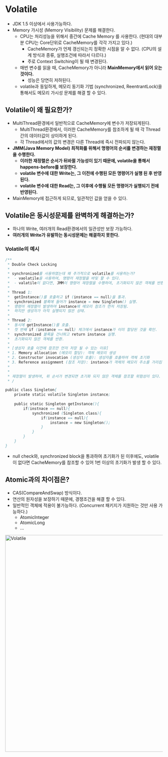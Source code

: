 # Volatile
- JDK 1.5 이상에서 사용가능하다.
- Memory 가시성 (Memory Visibility) 문제를 해결한다.
  - CPU는 처리성능을 위해서 중간에 Cache Memory 를 사용한다. (현대의 대부분 CPU는 Core단위로 CacheMemory를 각각 가지고 있다.)
    - CacheMemory가 언제 갱신되는지 정확한 시점을 알 수 없다. (CPU의 설계 방식과 종류, 실행조건에 따라서 다르다.)
    - 주로 Context Switching이 될 때 변경된다.
  - 매번 변수를 읽을 때, CacheMemory가 아니라 **MainMemory에서 읽어 오는 것이다.**
    - 성능은 당연히 저하된다.
  - volatile과 동일하게, 메모리 동기화 기법 (synchronized, ReentrantLock)을 통해서도 메모리 가시성 문제를 해결 할 수 있다.

## Volatile이 왜 필요한가?
- MultiThread환경에서 일반적으로 CacheMemory에 변수가 저장되게된다.
  - MultiThread환경에서, 이러한 CacheMemory를 참조하게 될 때 각 Thread간의 데이터값이 상이하게 된다.
  - 각 Thread에서의 값의 변경은 다른 Thread에 즉시 전파되지 않는다.
- **JMM(Java Memory Model) 최적화를 위해서 명령어의 순서를 변경하는 재정렬을 수행한다.**
  - **이러한 재정렬은 순서가 뒤바뀔 가능성이 있기 때문에, volatile을 통해서 happens-before를 보장한다.**
  - **volatile 변수에 대한 Write는, 그 이전에 수행된 모든 명령어가 실행 된 후 반영된다.**
  - **volatile 변수에 대한 Read는, 그 이후에 수행될 모든 명령어가 실행되기 전에 반영된다.**
- MainMemory에 접근하게 되므로, 일관적인 값을 얻을 수 있다.

## Volatile은 동시성문제를 완벽하게 해결하는가?
- 하나의 Write, 여러개의 Read환경에서의 일관성만 보장 가능하다.
- **여러개의 Write가 유발하는 동시성문제는 해결하지 못한다.**

### Volatile의 예시
```java
/**
 * Double Check Locking
 * 
 * synchronized를 사용하였는데 왜 추가적으로 volatile를 사용하는가?
 *  - vaolatile을 사용하여, 명령어 재정렬을 바잊 할 수 있다.
 *  - valatile이 없다면, JMM이 명령어 재정렬을 수행하여, 초기화되지 않은 객체를 반환 할 수도 있다.
 *  
 * Thread 1:
 *  getInstance()를 호출하고 if (instance == null)을 통과.
 *  synchronized 블록에 들어가 instance = new Singleton() 실행.
 *  명령어 재정렬이 발생하여 instance에 메모리 참조가 먼저 저장됨.
 *  하지만 생성자가 아직 실행되지 않은 상태.
 * 
 * Thread 2:
 *  동시에 getInstance()를 호출.
 *  첫 번째 if (instance == null) 체크에서 instance가 이미 할당된 것을 확인.
 *  synchronized 블록을 건너뛰고 return instance 실행.
 *  초기화되지 않은 객체를 반환.
 *
 * [생성자 호출 이전에 참조만 먼저 저장 될 수 있는 이유]
 * 1. Memory allocation (메모리 할당): 객체 메모리 생성
 * 2. Constructor invocation (생성자 호출): 생성자를 호출하여 객체 초기화
 * 3. Reference assignment (참조 저장): instance가 객체의 메모리 주소를 가리킴
 * 
 * 
 * 재정렬이 발생하여, 위 순서가 변경되면 초기화 되지 않은 객체를 참조할 위험성이 있다.
 * /

public class Singleton{
    private static volatile Singleton instance;
    
    public static Singleton getInstance(){
        if(instnace == null){
            synchronized (Singleton.class){
                if(instance == null){
                    instance = new Singleton();
                }
            }
        }
    }
}
```
- null check와, synchronized block을 통과하여 초기화가 된 이후에도, volatile이 없다면 CacheMemory를 참조할 수 있어 1번 이상의 초기화가 발생 할 수 있다.

## Atomic과의 차이점은?
- CAS(CompareAndSwap) 방식이다.
- 연산의 원자성을 보장하기 때문에, 경쟁조건을 해결 할 수 있다.
- 일반적인 객체에 적용이 불가능하다. (Concurrent 패키지가 지원하는 것만 사용 가능하다.)
  - AtomicInteger
  - AtomicLong
  - ...
  
<img width="692" alt="Volatile" src="https://user-images.githubusercontent.com/57896918/196179159-0550877b-b7f3-45f8-ad6a-98581fa11c18.png">

